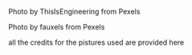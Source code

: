 Photo by ThisIsEngineering from Pexels


Photo by fauxels from Pexels

all the credits for the pistures used are provided here
